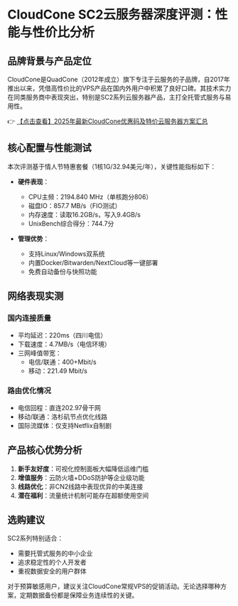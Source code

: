 # CloudCone SC2云服务器深度评测：性能与性价比分析

## 品牌背景与产品定位
CloudCone是QuadCone（2012年成立）旗下专注于云服务的子品牌，自2017年推出以来，凭借高性价比的VPS产品在国内外用户中积累了良好口碑。其技术实力在同类服务商中表现突出，特别是SC2系列云服务器产品，主打全托管式服务与易用性。

👉 [【点击查看】2025年最新CloudCone优惠码及特价云服务器方案汇总](https://bit.ly/Cloudcone)

## 核心配置与性能测试
本次评测基于情人节特惠套餐（1核1G/32.94美元/年），关键性能指标如下：

- **硬件表现**：
  - CPU主频：2194.840 MHz（单核跑分806）
  - 磁盘IO：857.7 MB/s（FIO测试）
  - 内存速度：读取16.2GB/s，写入9.4GB/s
  - UnixBench综合得分：744.7分

- **管理优势**：
  - 支持Linux/Windows双系统
  - 内置Docker/Bitwarden/NextCloud等一键部署
  - 免费自动备份与快照功能

## 网络表现实测
### 国内连接质量
- 平均延迟：220ms（四川电信）
- 下载速度：4.7MB/s（电信环境）
- 三网峰值带宽：
  - 电信/联通：400+Mbit/s
  - 移动：221.49 Mbit/s

### 路由优化情况
- 电信回程：直连202.97骨干网
- 移动/联通：洛杉矶节点优化线路
- 国际流媒体：仅支持Netflix自制剧

## 产品核心优势分析
1. **新手友好度**：可视化控制面板大幅降低运维门槛
2. **增值服务**：云防火墙+DDoS防护等企业级功能
3. **线路优化**：非CN2线路中表现优异的中美连接
4. **潜在福利**：流量统计机制可能存在超额使用空间

## 选购建议
SC2系列特别适合：
- 需要托管式服务的中小企业
- 追求稳定性的个人开发者
- 重视数据安全的用户群体

对于预算敏感用户，建议关注CloudCone常规VPS的促销活动。无论选择哪种方案，定期数据备份都是保障业务连续性的关键。